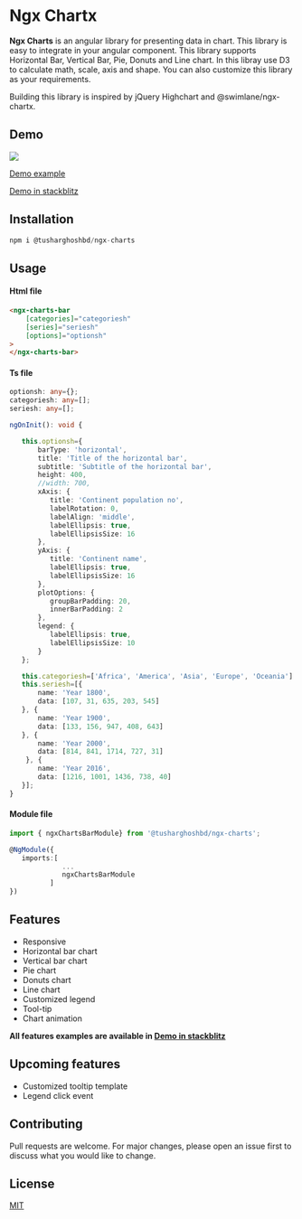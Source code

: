 # Ngx Chartx

**Ngx Charts** is an angular library for presenting data in chart. This library is easy to integrate in your angular component. This library supports Horizontal Bar, Vertical Bar, Pie, Donuts and Line chart. In this libray use D3 to calculate math, scale, axis and shape. You can also customize this library as your requirements.

Building this library is inspired by jQuery Highchart and @swimlane/ngx-chartx.


## Demo

![](https://media2.giphy.com/media/ft5jOe21QwSVtUiRW5/giphy.gif)

[Demo example](https://tusharghoshbd.github.io/ngx-charts/#)

[Demo in stackblitz](https://stackblitz.com/edit/tusharghoshdbd-ngx-charts)

## Installation

```ts
npm i @tusharghoshbd/ngx-charts
```


## Usage

#### Html file
```html
<ngx-charts-bar
    [categories]="categoriesh"
    [series]="seriesh"
    [options]="optionsh"
>
</ngx-charts-bar>
```

#### Ts file
```ts
optionsh: any={};
categoriesh: any=[];
seriesh: any=[];

ngOnInit(): void {

   this.optionsh={
       barType: 'horizontal',
       title: 'Title of the horizontal bar',
       subtitle: 'Subtitle of the horizontal bar',
       height: 400,
       //width: 700,
       xAxis: {
          title: 'Continent population no',
          labelRotation: 0,
          labelAlign: 'middle',
          labelEllipsis: true,
          labelEllipsisSize: 16
       },
       yAxis: {
          title: 'Continent name',
          labelEllipsis: true,
          labelEllipsisSize: 16
       },
       plotOptions: {
          groupBarPadding: 20,
          innerBarPadding: 2
       },
       legend: {
          labelEllipsis: true,
          labelEllipsisSize: 10
       }
   };

   this.categoriesh=['Africa', 'America', 'Asia', 'Europe', 'Oceania']
   this.seriesh=[{
       name: 'Year 1800',
       data: [107, 31, 635, 203, 545]
   }, {
       name: 'Year 1900',
       data: [133, 156, 947, 408, 643]
   }, {
       name: 'Year 2000',
       data: [814, 841, 1714, 727, 31]
    }, {
       name: 'Year 2016',
       data: [1216, 1001, 1436, 738, 40]
   }];
}
```

#### Module file
```ts
import { ngxChartsBarModule} from '@tusharghoshbd/ngx-charts';

@NgModule({
   imports:[ 
             ... 
             ngxChartsBarModule
          ]
})
```

## Features
* Responsive
* Horizontal bar chart
* Vertical bar chart
* Pie chart
* Donuts chart
* Line chart
* Customized legend
* Tool-tip
* Chart animation


**All features examples are available in 
[Demo in stackblitz](https://stackblitz.com/edit/tusharghoshdbd-ngx-charts)** 

## Upcoming features
* Customized tooltip template
* Legend click event


## Contributing
Pull requests are welcome. For major changes, please open an issue first to discuss what you would like to change.


## License
[MIT](https://choosealicense.com/licenses/mit/)